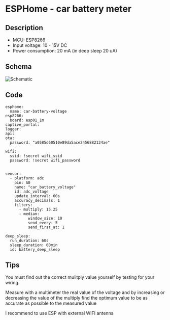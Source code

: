 # ESPHome - car battery meter


## Description

- MCU: ESP8266
- Input voltage: 10 - 15V DC
- Power consumption: 20 mA (in deep sleep 20 uA)


## Schema

![Schematic](https://github.com/peca2345/ESPHome-car-battery-voltage-meter/raw/main/schema.png)

## Code

    esphome:
      name: car-battery-voltage
    esp8266:
      board: esp01_1m
    captive_portal:
    logger:
    api:
    ota:
      password: "a0585d60510e89da5ace2456882134ae"
    
    wifi:
      ssid: !secret wifi_ssid
      password: !secret wifi_password
    
    
    sensor:
      - platform: adc
        pin: A0
        name: "car_battery_voltage"
        id: adc_voltage
        update_interval: 60s
        accuracy_decimals: 1
        filters:
          - multiply: 15.25 
          - median:
              window_size: 10
              send_every: 5
              send_first_at: 1
         
    deep_sleep:
      run_duration: 60s 
      sleep_duration: 60min
      id: battery_deep_sleep

## Tips

You must find out the correct mulitply value yourself by testing for your wiring.

Measure with a multimeter the real value of the voltage and by increasing or decreasing the value of the multiply find the optimum value to be as accurate as possible to the measured value

I recommend to use ESP with external WIFI antenna
